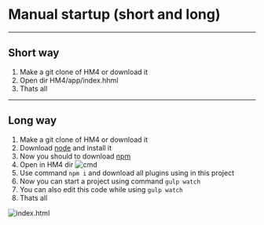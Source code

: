 # Manual startup (short and long) 
***
## Short way
1. Make a git clone of HM4 or download it
2. Open dir HM4/app/index.hhml
3. Thats all
***
## Long way
1. Make a git clone of HM4 or download it
2. Download [node](https://nodejs.org/uk/) and install it
3. Now you should to download [npm](https://www.npmjs.com/get-npm)
4. Open in HM4 dir ![cmd](https://i.imgur.com/LdUe9Rf.png)
5. Use command `npm i` and download all plugins using in this project
6. Now you can start a project using command `gulp watch`
7. You can also edit this code while using `gulp watch`
8. Thats all

![index.html](https://i.imgur.com/5aB6FNo.png)